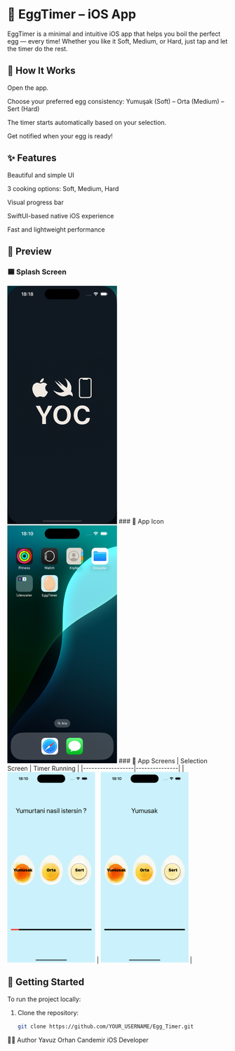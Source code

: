 # 🥚 EggTimer – iOS App
EggTimer is a minimal and intuitive iOS app that helps you boil the perfect egg — every time! Whether you like it Soft, Medium, or Hard, just tap and let the timer do the rest.

## 📱 How It Works
Open the app.

Choose your preferred egg consistency:
Yumuşak (Soft) – Orta (Medium) – Sert (Hard)

The timer starts automatically based on your selection.

Get notified when your egg is ready!

## ✨ Features
Beautiful and simple UI

3 cooking options: Soft, Medium, Hard

Visual progress bar

SwiftUI-based native iOS experience

Fast and lightweight performance

## 🧪 Preview

###  🟦 Splash Screen
<img src="screenshots/1.png" width="250">
### 🥚 App Icon
<img src="screenshots/2.png" width="250">
### 📲 App Screens
| Selection Screen | Timer Running | 
|------------------|---------------|
|<img src="screenshots/3.png" width="200"> |	<img src="screenshots/4.png" width="200"> |

## 🚀 Getting Started

To run the project locally:

1. Clone the repository:
   ```bash
   git clone https://github.com/YOUR_USERNAME/Egg_Timer.git


👨‍💻 Author
Yavuz Orhan Candemir
iOS Developer
